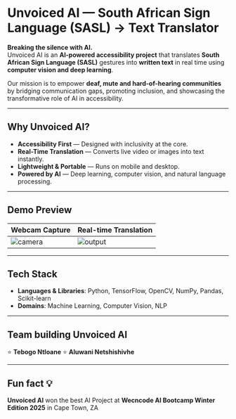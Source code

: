 # Unvoiced AI — South African Sign Language (SASL) → Text Translator

**Breaking the silence with AI.**  
Unvoiced AI is an **AI-powered accessibility project** that translates **South African Sign Language (SASL)** gestures into **written text** in real time using **computer vision and deep learning**.   

Our mission is to empower **deaf, mute and hard-of-hearing communities** by bridging communication gaps, promoting inclusion, and showcasing the transformative role of AI in accessibility.  


---

## Why Unvoiced AI?
- **Accessibility First** — Designed with inclusivity at the core.  
- **Real-Time Translation** — Converts live video or images into text instantly.  
- **Lightweight & Portable** — Runs on mobile and desktop.  
- **Powered by AI** — Deep learning, computer vision, and natural language processing.  

---

## Demo Preview
| Webcam Capture | Real-time Translation |
|----------------|------------------------|
| ![camera](https://img.shields.io/badge/Camera-Live-green?logo=opencv) | ![output](https://img.shields.io/badge/Output-Text-blue?logo=tensorflow) |

---

## Tech Stack
- **Languages & Libraries**: Python, TensorFlow, OpenCV, NumPy, Pandas, Scikit-learn 
- **Domains**: Machine Learning, Computer Vision, NLP  

---

## Team building Unvoiced AI
⭐ **Tebogo Ntloane** ⭐ **Aluwani Netshishivhe**

---

## Fun fact 💡
**Unvoiced AI** won the best AI Project at **Wecncode AI Bootcamp Winter Edition 2025** in Cape Town, ZA

